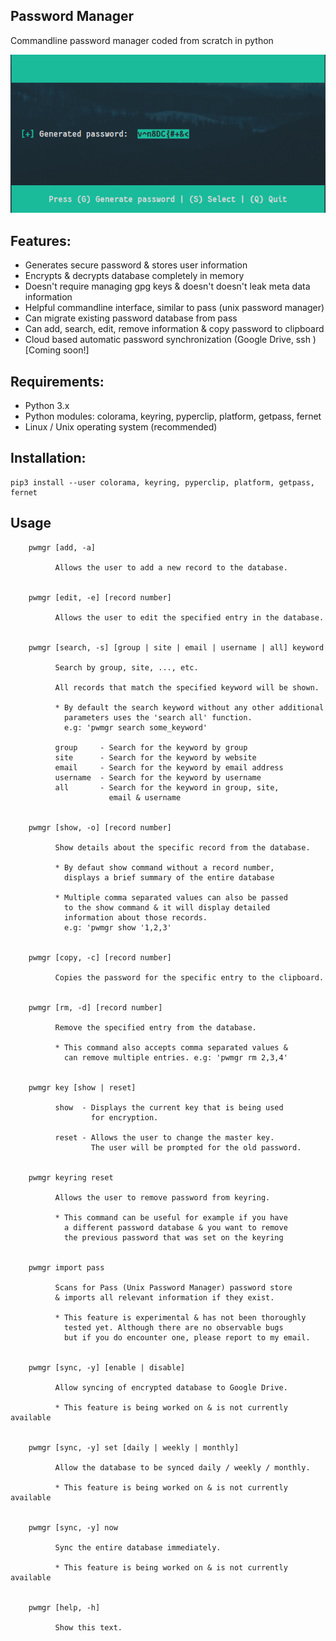## Password Manager
Commandline password manager coded from scratch in python


![alt tag](resources/images/pw_gen.png)


## Features:
- Generates secure password & stores user information
- Encrypts & decrypts database completely in memory
- Doesn't require managing gpg keys & doesn't doesn't leak meta data information
- Helpful commandline interface, similar to pass (unix password manager)
- Can migrate existing password database from pass
- Can add, search, edit, remove information & copy password to clipboard
- Cloud based automatic password synchronization (Google Drive, ssh ) [Coming soon!]


## Requirements:
- Python 3.x
- Python modules: colorama, keyring, pyperclip, platform, getpass, fernet
- Linux / Unix operating system (recommended)


## Installation:

```
pip3 install --user colorama, keyring, pyperclip, platform, getpass, fernet
```


## Usage

```
    pwmgr [add, -a]

          Allows the user to add a new record to the database.


    pwmgr [edit, -e] [record number]

          Allows the user to edit the specified entry in the database.


    pwmgr [search, -s] [group | site | email | username | all] keyword

          Search by group, site, ..., etc.

          All records that match the specified keyword will be shown.

          * By default the search keyword without any other additional
            parameters uses the 'search all' function.
            e.g: 'pwmgr search some_keyword'

          group     - Search for the keyword by group
          site      - Search for the keyword by website
          email     - Search for the keyword by email address
          username  - Search for the keyword by username
          all       - Search for the keyword in group, site,
                      email & username


    pwmgr [show, -o] [record number]

          Show details about the specific record from the database.

          * By defaut show command without a record number,
            displays a brief summary of the entire database

          * Multiple comma separated values can also be passed
            to the show command & it will display detailed
            information about those records.
            e.g: 'pwmgr show '1,2,3'


    pwmgr [copy, -c] [record number]

          Copies the password for the specific entry to the clipboard.


    pwmgr [rm, -d] [record number]

          Remove the specified entry from the database.

          * This command also accepts comma separated values &
            can remove multiple entries. e.g: 'pwmgr rm 2,3,4'


    pwmgr key [show | reset]

          show  - Displays the current key that is being used
                  for encryption.

          reset - Allows the user to change the master key.
                  The user will be prompted for the old password.


    pwmgr keyring reset

          Allows the user to remove password from keyring.

          * This command can be useful for example if you have
            a different password database & you want to remove
            the previous password that was set on the keyring


    pwmgr import pass

          Scans for Pass (Unix Password Manager) password store
          & imports all relevant information if they exist.

          * This feature is experimental & has not been thoroughly
            tested yet. Although there are no observable bugs
            but if you do encounter one, please report to my email.


    pwmgr [sync, -y] [enable | disable]

          Allow syncing of encrypted database to Google Drive.

          * This feature is being worked on & is not currently available


    pwmgr [sync, -y] set [daily | weekly | monthly]

          Allow the database to be synced daily / weekly / monthly.

          * This feature is being worked on & is not currently available


    pwmgr [sync, -y] now

          Sync the entire database immediately.

          * This feature is being worked on & is not currently available


    pwmgr [help, -h]

          Show this text.

```





